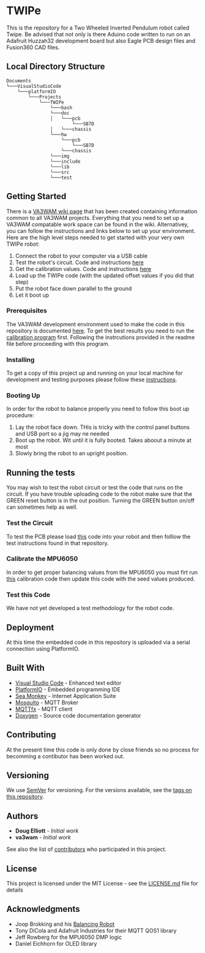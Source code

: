 # TWIPe
This is the repository for a Two Wheeled Inverted Pendulum robot called Twipe. Be advised that not only is there Aduino code written to run on an Adafruit Huzzah32 development board but also Eagle PCB design files and Fusion360 CAD files. 

## Local Directory Structure
```
Documents
└───VisualStudioCode
    └───platformIO 
        └───Projects
            └───TWIPe
                └───bash
                └───doc
                │   └───pcb
                        └───SB7D
                │   └───chassis
                └───hw
                    └───pcb
                        └───SB7D
                    └───chassis
                └───img
                └───include
                └───lib
                └───src
                └───test
```

## Getting Started

There is a [VA3WAM wiki page](https://github.com/va3wam/va3wam.github.io/wiki) that has been created containing information common to all VA3WAM projects. Everything that you need to set up a VA3WAM compatable work space can be found in the wiki. Alternativey, you can follow the instructions and links below to set up your environment. Here are the high level steps needed to get started with your very own TWIPe robot:

1. Connect the robot to your computer via a USB cable
2. Test the robot's circuit. Code and instructions [here](https://github.com/va3wam/TWIPeTest)
3. Get the calibration values. Code and instructions [here](https://github.com/va3wam/TWIPeCalibrate)
4. Load up the TWIPe code (with the updated offset values if you did that step)
5. Put the robot face down parallel to the ground
6. Let it boot up

### Prerequisites

The VA3WAM development environment used to make the code in this repository is documented [here](https://github.com/va3wam/va3wam.github.io/wiki/Tools). To get the best results you need to run the [calibration program](https://github.com/va3wam/TWIPeCalibrate) first. Following the instrcutions provided in the readme file before proceeding with this program.

### Installing

To get a copy of this project up and running on your local machine for development and testing purposes please follow these [instructions](https://github.com/va3wam/va3wam.github.io/wiki/Software-Version-Control).

### Booting Up
In order for the robot to balance properly you need to follow this boot up procedure:

1. Lay the robot face down. THis is tricky with the control panel buttons and USB port so a jig may ne needed
2. Boot up the robot. Wit until it is fully booted. Takes aboout a minute at most
3. Slowly bring the robot to an upright position.

## Running the tests
You may wish to test the robot circuit or test the code that runs on the circuit. If you have trouble uploading code to the robot make sure that the GREEN reset button is in the out position. Turning the GREEN button on/off can sometimes help as well. 

### Test the Circuit
To test the PCB please load [this](https://github.com/va3wam/TWIPeTest) code into your robot and then folllow the test instructions found in that repository. 

### Calibrate the MPU6050
In order to get proper balancing values from the MPU6050 you must firt run [this](https://github.com/va3wam/TWIPeCalibrate) calibration code then update this code with the seed values produced.

### Test this Code
We have not yet developed a test methodology for the robot code.

## Deployment

At this time the embedded code in this repository is uploaded via a serial connection using PlatformIO. 

## Built With

* [Visual Studio Code](https://code.visualstudio.com/) - Enhanced text editor
* [PlatformIO](https://platformio.org/) - Embedded programming IDE
* [Sea Monkey](https://www.seamonkey-project.org/) - Internet Application Suite
* [Mosquito](https://mosquitto.org/) - MQTT Broker
* [MQTTfx](http://mqttfx.org/) - MQTT client
* [Doxygen](http://www.doxygen.nl/) - Source code documentation generator   

## Contributing

At the present time this code is only done by close friends so no process for becomming a contibutor has been worked out.

## Versioning

We use [SemVer](http://semver.org/) for versioning. For the versions available, see the [tags on this repository](https://github.com/va3wam/TWIPe/tags).

## Authors

* **Doug Elliott** - *Initial work* 
* **va3wam** - *Initial work* 

See also the list of [contributors](https://github.com/va3wam/TWIPe/contributors) who participated in this project.

## License

This project is licensed under the MIT License - see the [LICENSE.md](LICENSE.md) file for details

## Acknowledgments

* Joop Brokking and his [Balancing Robot](http://www.brokking.net/yabr_main.html)
* Tony DiCola and Adafruit Industries for their MQTT QOS1 library
* Jeff Rowberg for the MPU6050 DMP logic
* Daniel Eichhorn for OLED library


